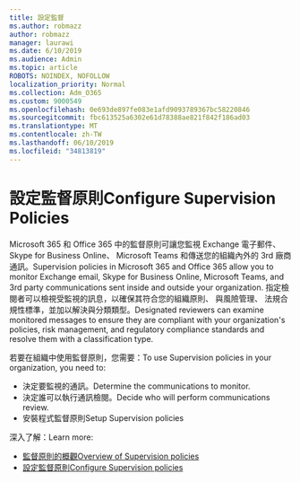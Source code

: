 ```yaml
---
title: 設定監督
ms.author: robmazz
author: robmazz
manager: laurawi
ms.date: 6/10/2019
ms.audience: Admin
ms.topic: article
ROBOTS: NOINDEX, NOFOLLOW
localization_priority: Normal
ms.collection: Adm_O365
ms.custom: 9000549
ms.openlocfilehash: 0e693de897fe083e1afd9093789367bc58220846
ms.sourcegitcommit: fbc613525a6302e61d78388ae821f842f186ad03
ms.translationtype: MT
ms.contentlocale: zh-TW
ms.lasthandoff: 06/10/2019
ms.locfileid: "34813819"
---
```

# <a name="configure-supervision-policies"></a><span data-ttu-id="0aead-102">設定監督原則</span><span class="sxs-lookup"><span data-stu-id="0aead-102">Configure Supervision Policies</span></span>

<span data-ttu-id="0aead-103">Microsoft 365 和 Office 365 中的監督原則可讓您監視 Exchange 電子郵件、 Skype for Business Online、 Microsoft Teams 和傳送您的組織內外的 3rd 廠商通訊。</span><span class="sxs-lookup"><span data-stu-id="0aead-103">Supervision policies in Microsoft 365 and Office 365 allow you to monitor Exchange email, Skype for Business Online, Microsoft Teams, and 3rd party communications sent inside and outside your organization.</span></span> <span data-ttu-id="0aead-104">指定檢閱者可以檢視受監視的訊息，以確保其符合您的組織原則、 與風險管理、 法規合規性標準，並加以解決與分類類型。</span><span class="sxs-lookup"><span data-stu-id="0aead-104">Designated reviewers can examine monitored messages to ensure they are compliant with your organization's policies, risk management, and regulatory compliance standards and resolve them with a classification type.</span></span>

<span data-ttu-id="0aead-105">若要在組織中使用監督原則，您需要：</span><span class="sxs-lookup"><span data-stu-id="0aead-105">To use Supervision policies in your organization, you need to:</span></span>

- <span data-ttu-id="0aead-106">決定要監視的通訊。</span><span class="sxs-lookup"><span data-stu-id="0aead-106">Determine the communications to monitor.</span></span>
- <span data-ttu-id="0aead-107">決定誰可以執行通訊檢閱。</span><span class="sxs-lookup"><span data-stu-id="0aead-107">Decide who will perform communications review.</span></span>
- <span data-ttu-id="0aead-108">安裝程式監督原則</span><span class="sxs-lookup"><span data-stu-id="0aead-108">Setup Supervision policies</span></span>

<span data-ttu-id="0aead-109">深入了解：</span><span class="sxs-lookup"><span data-stu-id="0aead-109">Learn more:</span></span>

- [<span data-ttu-id="0aead-110">監督原則的概觀</span><span class="sxs-lookup"><span data-stu-id="0aead-110">Overview of Supervision policies</span></span>](https://docs.microsoft.com/office365/securitycompliance/supervision-policies)
- [<span data-ttu-id="0aead-111">設定監督原則</span><span class="sxs-lookup"><span data-stu-id="0aead-111">Configure Supervision policies</span></span>](https://docs.microsoft.com/office365/securitycompliance/configure-supervision-policies)
